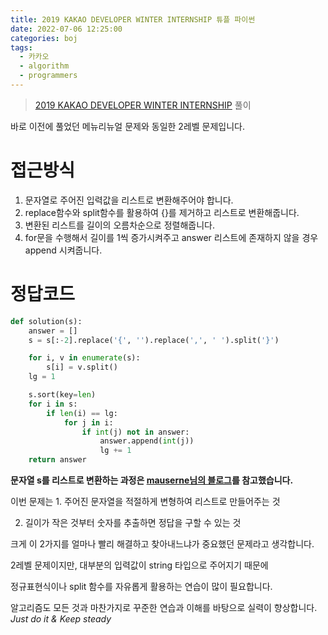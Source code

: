 ```yaml
---
title: 2019 KAKAO DEVELOPER WINTER INTERNSHIP 튜플 파이썬
date: 2022-07-06 12:25:00
categories: boj
tags:
  - 카카오
  - algorithm
  - programmers
---
```


> [2019 KAKAO DEVELOPER WINTER INTERNSHIP](https://school.programmers.co.kr/learn/courses/30/lessons/64065) 풀이

바로 이전에 풀었던 메뉴리뉴얼 문제와 동일한 2레벨 문제입니다.

# 접근방식
1. 문자열로 주어진 입력값을 리스트로 변환해주어야 합니다.
2. replace함수와 split함수를 활용하여 {}를 제거하고 리스트로 변환해줍니다.
3. 변환된 리스트를 길이의 오름차순으로 정렬해줍니다.
4. for문을 수행해서 길이를 1씩 증가시켜주고 answer 리스트에 존재하지 않을 경우   
append 시켜줍니다.

# 정답코드

~~~python
def solution(s):
    answer = []
    s = s[:-2].replace('{', '').replace(',', ' ').split('}')

    for i, v in enumerate(s):
        s[i] = v.split()
    lg = 1

    s.sort(key=len)
    for i in s:
        if len(i) == lg:
            for j in i:
                if int(j) not in answer:
                    answer.append(int(j))
                    lg += 1
    return answer

~~~

**문자열 s를 리스트로 변환하는 과정은 [mauserne님의 블로그](https://velog.io/@mauserne/%ED%94%84%EB%A1%9C%EA%B7%B8%EB%9E%98%EB%A8%B8%EC%8A%A4-%ED%8A%9C%ED%94%8C-%EB%AC%B8%EC%A0%9C%ED%92%80%EC%9D%B4-python)를 참고했습니다.**

이번 문제는 1. 주어진 문자열을 적절하게 변형하여 리스트로 만들어주는 것

2. 길이가 작은 것부터 숫자를 추출하면 정답을 구할 수 있는 것

크게 이 2가지를 얼마나 빨리 해결하고 찾아내느냐가 중요했던 문제라고 생각합니다.

2레벨 문제이지만, 대부분의 입력값이 string 타입으로 주어지기 때문에 

정규표현식이나 split 함수를 자유롭게 활용하는 연습이 많이 필요합니다.

알고리즘도 모든 것과 마찬가지로 꾸준한 연습과 이해를 바탕으로 실력이 향상합니다.    
*Just do it & Keep steady*

